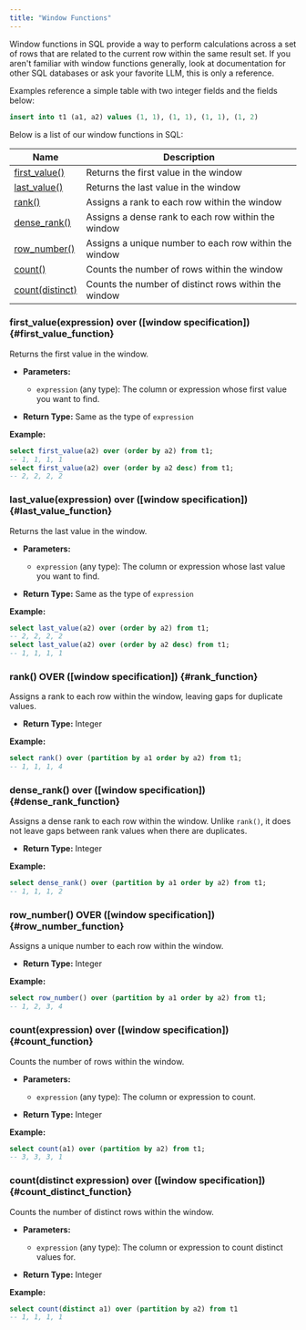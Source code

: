 ```yaml
---
title: "Window Functions"
---
```


Window functions in SQL provide a way to perform calculations across a set of rows that are related to the current row within the same result set. If you aren't familiar with window functions generally, look at documentation for other SQL databases or ask your favorite LLM, this is only a reference.

Examples reference a simple table with two integer fields and the fields below:

```sql
insert into t1 (a1, a2) values (1, 1), (1, 1), (1, 1), (1, 2)
```

Below is a list of our window functions in SQL:

| Name                                        | Description                                           |
|---------------------------------------------|-------------------------------------------------------|
| [first_value()](#first_value_function)      | Returns the first value in the window                 |
| [last_value()](#last_value_function)        | Returns the last value in the window                  |
| [rank()](#rank_function)                    | Assigns a rank to each row within the window          |
| [dense_rank()](#dense_rank_function)        | Assigns a dense rank to each row within the window    |
| [row_number()](#row_number_function)        | Assigns a unique number to each row within the window |
| [count()](#count_function)                  | Counts the number of rows within the window           |
| [count(distinct)](#count_distinct_function) | Counts the number of distinct rows within the window  |

### first_value(expression) over ([window specification]) {#first_value_function}

Returns the first value in the window.

- **Parameters:**
  - `expression` (any type): The column or expression whose first value you want to find.

- **Return Type:** Same as the type of `expression`

**Example:**

```sql
select first_value(a2) over (order by a2) from t1;
-- 1, 1, 1, 1
select first_value(a2) over (order by a2 desc) from t1;
-- 2, 2, 2, 2
```

### last_value(expression) over ([window specification]) {#last_value_function}

Returns the last value in the window.

- **Parameters:**
  - `expression` (any type): The column or expression whose last value you want to find.

- **Return Type:** Same as the type of `expression`

**Example:**

```sql
select last_value(a2) over (order by a2) from t1;
-- 2, 2, 2, 2
select last_value(a2) over (order by a2 desc) from t1;
-- 1, 1, 1, 1
```

### rank() OVER ([window specification]) {#rank_function}

Assigns a rank to each row within the window, leaving gaps for duplicate values.

- **Return Type:** Integer

**Example:**

```sql
select rank() over (partition by a1 order by a2) from t1;
-- 1, 1, 1, 4
```

### dense_rank() over ([window specification]) {#dense_rank_function}

Assigns a dense rank to each row within the window. Unlike `rank()`, it does not leave gaps between rank values when there are duplicates.

- **Return Type:** Integer

**Example:**

```sql
select dense_rank() over (partition by a1 order by a2) from t1;
-- 1, 1, 1, 2
```

### row_number() OVER ([window specification]) {#row_number_function}

Assigns a unique number to each row within the window.

- **Return Type:** Integer

**Example:**

```sql
select row_number() over (partition by a1 order by a2) from t1;
-- 1, 2, 3, 4
```

### count(expression) over ([window specification]) {#count_function}

Counts the number of rows within the window.

- **Parameters:**
  - `expression` (any type): The column or expression to count.

- **Return Type:** Integer

**Example:**

```sql
select count(a1) over (partition by a2) from t1;
-- 3, 3, 3, 1
```

### count(distinct expression) over ([window specification]) {#count_distinct_function}

Counts the number of distinct rows within the window.

- **Parameters:**
  - `expression` (any type): The column or expression to count distinct values for.

- **Return Type:** Integer

**Example:**

```sql
select count(distinct a1) over (partition by a2) from t1
-- 1, 1, 1, 1
```